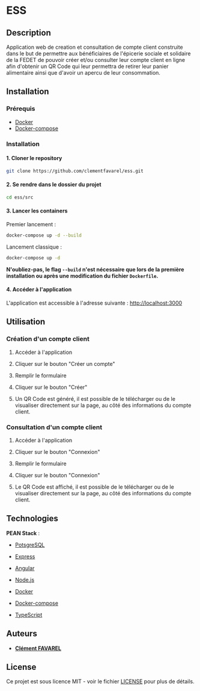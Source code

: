 # ESS

## Description

Application web de creation et consultation de compte client construite dans le but de permettre aux bénéficiaires de l'épicerie sociale et solidaire de la FEDET de pouvoir créer et/ou consulter leur compte client en ligne afin d'obtenir un QR Code qui leur permettra de retirer leur panier alimentaire ainsi que d'avoir un apercu de leur consommation.

## Installation

### Prérequis

-   [Docker](https://www.docker.com/)
-   [Docker-compose](https://docs.docker.com/compose/)

### Installation

#### 1. Cloner le repository

```sh
git clone https://github.com/clementfavarel/ess.git
```

#### 2. Se rendre dans le dossier du projet

```sh
cd ess/src
```

#### 3. Lancer les containers

Premier lancement :

```sh
docker-compose up -d --build
```

Lancement classique :

```sh
docker-compose up -d
```

**N'oubliez-pas, le flag `--build` n'est nécessaire que lors de la première installation ou après une modification du fichier `Dockerfile`.**

#### 4. Accéder à l'application

L'application est accessible à l'adresse suivante : [http://localhost:3000](http://localhost:3000)

## Utilisation

### Création d'un compte client

1. Accéder à l'application

2. Cliquer sur le bouton "Créer un compte"

3. Remplir le formulaire

4. Cliquer sur le bouton "Créer"

5. Un QR Code est généré, il est possible de le télécharger ou de le visualiser directement sur la page, au côté des informations du compte client.

### Consultation d'un compte client

1. Accéder à l'application

2. Cliquer sur le bouton "Connexion"

3. Remplir le formulaire

4. Cliquer sur le bouton "Connexion"

5. Le QR Code est affiché, il est possible de le télécharger ou de le visualiser directement sur la page, au côté des informations du compte client.

## Technologies

**PEAN Stack** :

-   [PotsgreSQL](https://www.postgresql.org/)
-   [Express](https://expressjs.com/)
-   [Angular](https://angular.io/)
-   [Node.js](https://nodejs.org/en/)

-   [Docker](https://www.docker.com/)
-   [Docker-compose](https://docs.docker.com/compose/)
-   [TypeScript](https://www.typescriptlang.org/)

## Auteurs

-   **[Clément FAVAREL](https://github.com/clementfavarel)**

## License

Ce projet est sous licence MIT - voir le fichier [LICENSE](LICENSE) pour plus de détails.
